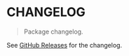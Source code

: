 # CHANGELOG

> Package changelog.

See [GitHub Releases](https://github.com/stdlib-js/assert-has-float32array-support/releases) for the changelog.